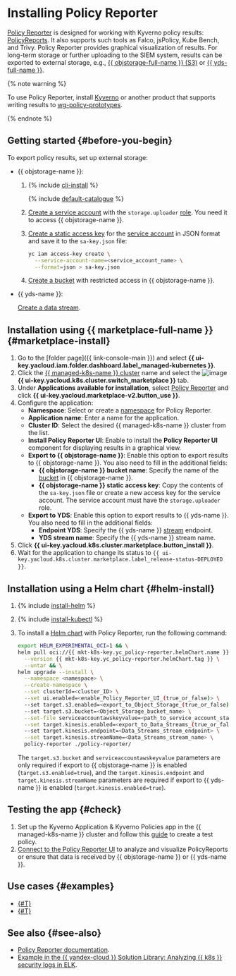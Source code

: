 # Installing Policy Reporter

[Policy Reporter](https://kyverno.github.io/policy-reporter/) is designed for working with Kyverno policy results: [PolicyReports](https://kyverno.io/docs/policy-reports/). It also supports such tools as Falco, jsPolicy, Kube Bench, and Trivy. Policy Reporter provides graphical visualization of results. For long-term storage or further uploading to the SIEM system, results can be exported to external storage, e.g., [{{ objstorage-full-name }} (S3)](../../../storage/) or [{{ yds-full-name }}](../../../data-streams/).

{% note warning %}

To use Policy Reporter, install [Kyverno](/marketplace/products/yc/kyverno) or another product that supports writing results to [wg-policy-prototypes](https://github.com/kubernetes-sigs/wg-policy-prototypes/blob/master/policy-report/README.md).

{% endnote %}

## Getting started {#before-you-begin}

To export policy results, set up external storage:

* {{ objstorage-name }}:

   1. {% include [cli-install](../../../_includes/cli-install.md) %}

      {% include [default-catalogue](../../../_includes/default-catalogue.md) %}

   1. [Create a service account](../../../iam/operations/sa/create.md) with the `storage.uploader` [role](../../../iam/concepts/access-control/roles.md). You need it to access {{ objstorage-name }}.
   1. [Create a static access key](../../../iam/operations/sa/create-access-key.md) for the [service account](../../../iam/concepts/users/service-accounts.md) in JSON format and save it to the `sa-key.json` file:

      ```bash
      yc iam access-key create \
        --service-account-name=<service_account_name> \
        --format=json > sa-key.json
      ```

   1. [Create a bucket](../../../storage/operations/buckets/create.md) with restricted access in {{ objstorage-name }}.

* {{ yds-name }}:

   [Create a data stream](../../../data-streams/quickstart/create-stream.md).

## Installation using {{ marketplace-full-name }} {#marketplace-install}

1. Go to the [folder page]({{ link-console-main }}) and select **{{ ui-key.yacloud.iam.folder.dashboard.label_managed-kubernetes }}**.
1. Click the [{{ managed-k8s-name }} cluster](../../concepts/index.md#kubernetes-cluster) name and select the ![image](../../../_assets/marketplace.svg) **{{ ui-key.yacloud.k8s.cluster.switch_marketplace }}** tab.
1. Under **Applications available for installation**, select [Policy Reporter](/marketplace/products/yc/policy-reporter) and click **{{ ui-key.yacloud.marketplace-v2.button_use }}**.
1. Configure the application:
   * **Namespace**: Select or create a [namespace](../../concepts/index.md#namespace) for Policy Reporter.
   * **Application name**: Enter a name for the application.
   * **Cluster ID**: Select the desired {{ managed-k8s-name }} cluster from the list.
   * **Install Policy Reporter UI**: Enable to install the **Policy Reporter UI** component for displaying results in a graphical view.
   * **Export to {{ objstorage-name }}**: Enable this option to export results to {{ objstorage-name }}. You also need to fill in the additional fields:
      * **{{ objstorage-name }} bucket name**: Specify the name of the [bucket](../../../storage/concepts/bucket.md) in {{ objstorage-name }}.
      * **{{ objstorage-name }} static access key**: Copy the contents of the `sa-key.json` file or create a new access key for the service account. The service account must have the `storage.uploader` role.
   * **Export to YDS**: Enable this option to export results to {{ yds-name }}. You also need to fill in the additional fields:
      * **Endpoint YDS**: Specify the {{ yds-name }} [stream](../../../data-streams/concepts/glossary.md#stream-concepts) endpoint.
      * **YDS stream name**: Specify the {{ yds-name }} stream name.
1. Click **{{ ui-key.yacloud.k8s.cluster.marketplace.button_install }}**.
1. Wait for the application to change its status to `{{ ui-key.yacloud.k8s.cluster.marketplace.label_release-status-DEPLOYED }}`.

## Installation using a Helm chart {#helm-install}

1. {% include [install-helm](../../../_includes/managed-kubernetes/helm-install.md) %}

1. {% include [install-kubectl](../../../_includes/managed-kubernetes/kubectl-install.md) %}

1. To install a [Helm chart](https://helm.sh/docs/topics/charts/) with Policy Reporter, run the following command:

   ```bash
   export HELM_EXPERIMENTAL_OCI=1 && \
   helm pull oci://{{ mkt-k8s-key.yc_policy-reporter.helmChart.name }} \
     --version {{ mkt-k8s-key.yc_policy-reporter.helmChart.tag }} \
     --untar && \
   helm upgrade --install \
     --namespace <namespace> \
     --create-namespace \
     --set clusterId=<cluster_ID> \
     --set ui.enabled=<enable_Policy_Reporter_UI_(true_or_false)> \
     --set target.s3.enabled=<export_to_Object_Storage_(true_or_false)> \
     --set target.s3.bucket=<Object_Storage_bucket_name> \
     --set-file serviceaccountawskeyvalue=<path_to_service_account_static_key_file> \
     --set target.kinesis.enabled=<export_to_Data_Streams_(true_or_false)> \
     --set target.kinesis.endpoint=<Data_Streams_stream_endpoint> \
     --set target.kinesis.streamName=<Data_Streams_stream_name> \
     policy-reporter ./policy-reporter/
   ```

   The `target.s3.bucket` and `serviceaccountawskeyvalue` parameters are only required if export to {{ objstorage-name }} is enabled (`target.s3.enabled=true`), and the `target.kinesis.endpoint` and `target.kinesis.streamName` parameters are required if export to {{ yds-name }} is enabled (`target.kinesis.enabled=true`).

## Testing the app {#check}

1. Set up the Kyverno Application & Kyverno Policies app in the {{ managed-k8s-name }} cluster and follow this [guide](../../tutorials/marketplace/kyverno.md) to create a test policy.
1. [Connect to the Policy Reporter UI](https://kyverno.github.io/policy-reporter/#core--policy-reporter-ui--kyverno-plugin) to analyze and visualize PolicyReports or ensure that data is received by {{ objstorage-name }} or {{ yds-name }}.

## Use cases {#examples}

* [{#T}](../../tutorials/marketplace/kyverno.md)
* [{#T}](../../tutorials/sign-cr-with-cosign.md)

## See also {#see-also}

* [Policy Reporter documentation](https://kyverno.github.io/policy-reporter/).
* [Example in the {{ yandex-cloud }} Solution Library: Analyzing {{ k8s }} security logs in ELK](https://github.com/yandex-cloud/yc-solution-library-for-security/blob/master/auditlogs/export-auditlogs-to-ELK_k8s/README.md).